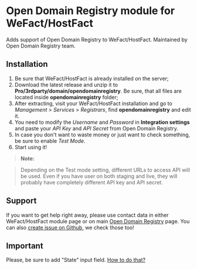 Open Domain Registry module for WeFact/HostFact
===============================================

Adds support of Open Domain Registry to WeFact/HostFact.
Maintained by Open Domain Registry team.

Installation
------------

 1. Be sure that WeFact/HostFact is already installed on the server;
 2. Download the latest release and unzip it to **Pro/3rdparty/domain/opendomainregistry**. Be sure, that all files are located inside **opendomainregistry** folder;
 3. After extracting, visit your WeFact/HostFact installation and go to *Management* > *Services* > *Registrars*, find **opendomainregistry** and edit it.
 4. You need to modify the *Username* and *Password* in **Integration settings** and paste your *API Key* and *API Secret* from Open Domain Registry.
 5. In case you don't want to waste money or just want to check something, be sure to enable *Test Mode*.
 6. Start using it!

> **Note:**

> Depending on the Test mode setting, different URLs to access API will be used. Even if you have user on both staging and live, they will probably have completely different API key and API secret.

Support
-------

If you want to get help right away, please use contact data in either WeFact/HostFact module page or on main [Open Domain Registry](https://www.opendomainregistry.net/) page.
You can also [create issue on Github](https://github.com/opendomainregistry/whmcs_module/issues/new), we check those too!

Important
---------

Please, be sure to add "State" input field. [How to do that?](https://github.com/opendomainregistry/wefact_module/wiki/How-to-add-"State"%3F)
